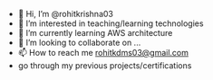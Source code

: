 - 👋 Hi, I’m @rohitkrishna03
- 👀 I’m interested in teaching/learning technologies 
- 🌱 I’m currently learning AWS architecture
- 💞️ I’m looking to collaborate on ...
- 📫 How to reach me rohitkdms03@gmail.com
- go through my previous projects/certifications

<!---
rohitkrishna03/rohitkrishna03 is a ✨ special ✨ repository because its `README.md` (this file) appears on your GitHub profile.
You can click the Preview link to take a look at your changes.
--->
